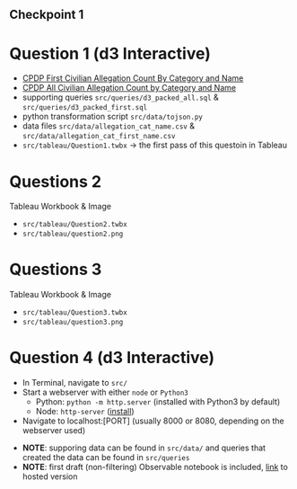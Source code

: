 ## Checkpoint 1

# Question 1 (d3 Interactive)
- [CPDP First Civilian Allegation Count By Category and Name](https://observablehq.com/@blainerothrock/cpdp-first-allegation-by-category-and-name)
- [CPDP All Civilian Allegation Count by Category and Name](https://observablehq.com/@blainerothrock/zoomable-circle-packing)
- supporting queries `src/queries/d3_packed_all.sql` & `src/queries/d3_packed_first.sql`
- python transformation script `src/data/tojson.py`
- data files `src/data/allegation_cat_name.csv` & `src/data/allegation_cat_first_name.csv`
- `src/tableau/Question1.twbx` -> the first pass of this questoin in Tableau

# Questions 2
Tableau Workbook & Image
- `src/tableau/Question2.twbx`
- `src/tableau/question2.png`

# Questions 3
Tableau Workbook & Image
- `src/tableau/Question3.twbx`
- `src/tableau/question3.png`

# Question 4 (d3 Interactive)
- In Terminal, navigate to `src/`
- Start a webserver with either `node` or `Python3`
  - Python: `python -m http.server` (installed with Python3 by default)
  - Node: `http-server` ([install](https://www.npmjs.com/package/http-server))
- Navigate to localhost:[PORT] (usually 8000 or 8080, depending on the webserver used)

* **NOTE**: supporing data can be found in `src/data/` and queries that created the data can be found in `src/queries`
* **NOTE**: first draft (non-filtering) Observable notebook is included, [link](https://observablehq.com/@blainerothrock/untitled) to hosted version 
